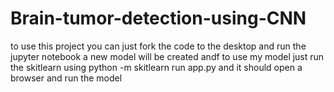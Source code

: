 # Brain-tumor-detection-using-CNN

to use this project you can just fork the code to the desktop and run the jupyter notebook a new model will be created andf to use my model just run the skitlearn using python -m skitlearn run app.py and it should open a browser and run the model
